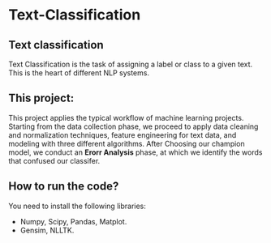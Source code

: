 # Text-Classification


## Text classification
Text Classification is the task of assigning a label or class to a given text. This is the heart of different NLP systems.

## This project:

This project applies the typical workflow of machine learning projects. Starting from the data collection phase, we proceed to apply data cleaning and normalization techniques, feature engineering for text data, and modeling with three different algorithms. After Choosing our champion model, we conduct an **Erorr Analysis** phase, at which we identify the words that confused our classifer.


## How to run the code?

You need to install the following libraries:
- Numpy, Scipy, Pandas, Matplot.
- Gensim, NLLTK.


